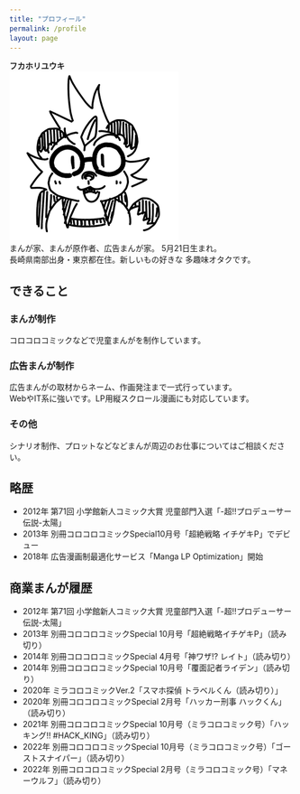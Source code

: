 ```yaml
---
title: "プロフィール"
permalink: /profile
layout: page
---
```

**フカホリユウキ**  
![フカホリユウキ](images/profile.png "プロフィール")  
まんが家、まんが原作者、広告まんが家。 5月21日生まれ。  
長崎県南部出身・東京都在住。新しいもの好きな 多趣味オタクです。

## できること
### まんが制作
コロコロコミックなどで児童まんがを制作しています。

### 広告まんが制作
広告まんがの取材からネーム、作画発注まで一式行っています。  
WebやIT系に強いです。LP用縦スクロール漫画にも対応しています。

### その他
シナリオ制作、プロットなどなどまんが周辺のお仕事についてはご相談ください。


## 略歴
- 2012年 第71回 小学館新人コミック大賞 児童部門入選「-超!!プロデューサー伝説-太陽」
- 2013年 別冊コロコロコミックSpecial10月号「超絶戦略 イチゲキP」でデビュー
- 2018年 広告漫画制最適化サービス「Manga LP Optimization」開始


## 商業まんが履歴
- 2012年 第71回 小学館新人コミック大賞 児童部門入選「-超!!プロデューサー伝説-太陽」
- 2013年 別冊コロコロコミックSpecial 10月号「超絶戦略イチゲキP」（読み切り）
- 2014年 別冊コロコロコミックSpecial 4月号「神ワザ!? レイト」（読み切り）
- 2014年 別冊コロコロコミックSpecial 10月号「覆面記者ライデン」（読み切り）
- 2020年 ミラコロコミックVer.2「スマホ探偵 トラベルくん（読み切り）」
- 2020年 別冊コロコロコミックSpecial 2月号「ハッカー刑事 ハックくん」（読み切り）
- 2021年 別冊コロコロコミックSpecial 10月号（ミラコロコミック号）「ハッキング!! #HACK_KING」（読み切り）
- 2022年 別冊コロコロコミックSpecial 10月号（ミラコロコミック号）「ゴーストスナイパー」（読み切り）
- 2022年 別冊コロコロコミックSpecial 2月号（ミラコロコミック号）「マネーウルフ」（読み切り）
